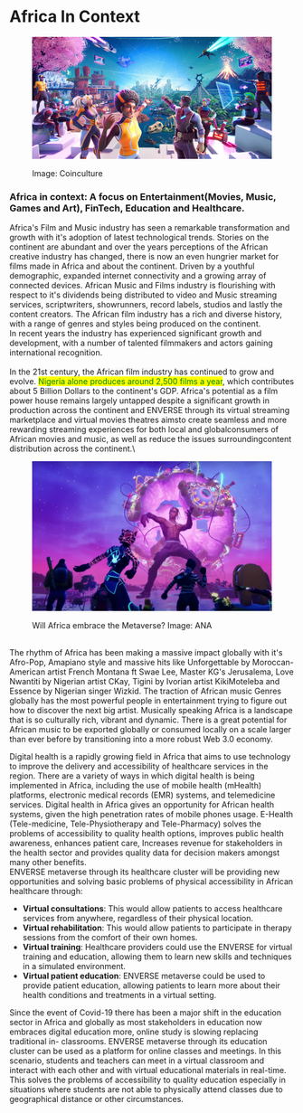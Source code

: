 # Africa In Context

<figure><img src="../../.gitbook/assets/b77839fc-bcf0-4af0-b3fc-30094b68c776.jpeg" alt=""><figcaption><p>Image: Coinculture</p></figcaption></figure>

### Africa in context: A focus on Entertainment(Movies, Music, Games and Art), FinTech, Education and Healthcare.

Africa's Film and Music industry has seen a remarkable transformation and growth with it's adoption of latest technological trends. Stories on the continent are abundant and over the years perceptions of the African creative industry has changed, there is now an even hungrier market for films made in Africa and about the continent. Driven by a youthful demographic, expanded internet connectivity and a growing array of connected devices. African Music and Films industry is flourishing with respect to it's dividends being distributed to video and Music streaming services, scriptwriters, showrunners, record labels, studios and lastly the content creators. The African film industry has a rich and diverse history, with a range of genres and styles being produced on the continent. \
In recent years the industry has experienced significant growth and development, with a number of talented filmmakers and actors gaining international recognition.\
\
In the 21st century, the African film industry has continued to grow and evolve. <mark style="color:green;">Nigeria alone produces around 2,500 films a year</mark>, which contributes about 5 Billion Dollars to the continent's GDP. Africa's potential as a film power house remains largely untapped despite a significant growth in production across the continent and ENVERSE through its virtual streaming marketplace and virtual movies theatres aimsto create seamless and more rewarding streaming experiences for both local and globalconsumers of African movies and music, as well as reduce the issues surroundingcontent distribution across the continent.\


<figure><img src="../../.gitbook/assets/Metaverse-1200x750.png" alt=""><figcaption><p>Will Africa embrace the Metaverse? Image: ANA</p></figcaption></figure>

\
The rhythm of Africa has been making a massive impact globally with it's Afro-Pop, Amapiano style and massive hits like Unforgettable by Moroccan-American artist French Montana ft Swae Lee, Master KG's Jerusalema, Love Nwantiti by Nigerian artist CKay, Tigini by Ivorian artist KikiMoteleba and Essence by Nigerian singer Wizkid. The traction of African music Genres globally has the most powerful people in entertainment trying to figure out how to discover the next big artist. Musically speaking Africa is a landscape that is so culturally rich, vibrant and dynamic. There is a great potential for African music to be exported globally or consumed locally on a scale larger than ever before by transitioning into a more robust Web 3.0 economy.

Digital health is a rapidly growing field in Africa that aims to use technology to improve the delivery and accessibility of healthcare services in the region. There are a variety of ways in which digital health is being implemented in Africa, including the use of mobile health (mHealth) platforms, electronic medical records (EMR) systems, and telemedicine services. Digital health in Africa gives an opportunity for African health systems, given the high penetration rates of mobile phones usage. E-Health (Tele-medicine, Tele-Physiotherapy and Tele-Pharmacy) solves the problems of accessibility to quality health options, improves public health awareness, enhances patient care, Increases revenue for stakeholders in the health sector and provides quality data for decision makers amongst many other benefits. \
ENVERSE metaverse through its healthcare cluster will be providing new opportunities and solving basic problems of physical accessibility in African healthcare through:&#x20;

* **Virtual consultations**: This would allow patients to access healthcare services from anywhere, regardless of their physical location.&#x20;
* **Virtual rehabilitation**: This would allow patients to participate in therapy sessions from the comfort of their own homes.&#x20;
* **Virtual training**: Healthcare providers could use the ENVERSE for virtual training and education, allowing them to learn new skills and techniques in a simulated environment.
* **Virtual patient education**: ENVERSE metaverse could be used to provide patient education, allowing patients to learn more about their health conditions and treatments in a virtual setting.

Since the event of Covid-19 there has been a major shift in the education sector in Africa and globally as most stakeholders in education now embraces digital education more, online study is slowing replacing traditional in- classrooms. ENVERSE metaverse through its education cluster can be used as a platform for online classes and meetings. In this scenario, students and teachers can meet in a virtual classroom and interact with each other and with virtual educational materials in real-time. This solves the problems of accessibility to quality education especially in situations where students are not able to physically attend classes due to geographical distance or other circumstances.
